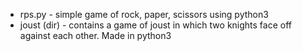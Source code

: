 - rps.py - simple game of rock, paper, scissors using python3
- joust (dir) - contains a game of joust in which two knights face off against each other. Made in python3
